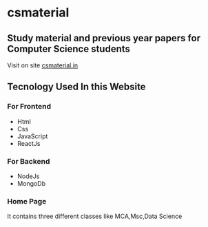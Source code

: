 # csmaterial  

## Study material and previous year papers for Computer Science students    
Visit on site [csmaterial.in](https://www.csmaterial.in/)
## Tecnology Used In this Website

### For Frontend            
- Html 
- Css 
- JavaScript 
- ReactJs



 ### For Backend     
 - NodeJs                           
 - MongoDb
 
### Home Page 
It contains three different classes like MCA,Msc,Data Science 



